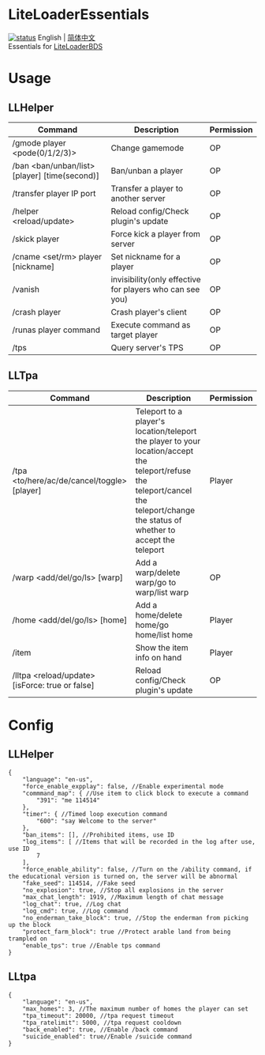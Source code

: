 # LiteLoaderEssentials
[![status](https://img.shields.io/github/actions/workflow/status/LiteLDev/LLEssentials/build-cmake.yml?style=for-the-badge)](https://github.com/LiteLDev/LLEssentials/actions")
English | [简体中文](README_zh-cn.md)  
Essentials for [LiteLoaderBDS](https://github.com/LiteLDev/LiteLoaderBDS)

# Usage

## LLHelper
| Command | Description | Permission |
| --- | --- | --- |
| /gmode player <pode(0/1/2/3)> | Change gamemode | OP |
| /ban <ban/unban/list> [player] [time(second)] | Ban/unban a player | OP |
| /transfer player IP port | Transfer a player to another server | OP |
| /helper <reload/update> | Reload config/Check plugin's update | OP |
| /skick player | Force kick a player from server | OP |
| /cname <set/rm> player [nickname] | Set nickname for a player | OP |
| /vanish | invisibility(only effective for players who can see you) | OP |
| /crash player | Crash player's client | OP |
| /runas player command | Execute command as target player | OP |
| /tps | Query server's TPS | OP |
## LLTpa
| Command | Description | Permission |
| --- | --- | --- |
| /tpa <to/here/ac/de/cancel/toggle> [player]	| Teleport to a player's location/teleport the player to your location/accept the teleport/refuse the teleport/cancel the teleport/change the status of whether to accept the teleport | Player |
| /warp <add/del/go/ls> [warp] | Add a warp/delete warp/go to warp/list warp | OP |
| /home <add/del/go/ls> [home] | Add a home/delete home/go home/list home | Player |
| /item | Show the item info on hand | Player |
| /lltpa <reload/update> [isForce: true or false] | Reload config/Check plugin's update | OP |

# Config
## LLHelper
```jsonc
{
    "language": "en-us",
    "force_enable_expplay": false, //Enable experimental mode
    "commmand_map": { //Use item to click block to execute a command
        "391": "me 114514"
    },
    "timer": { //Timed loop execution command
        "600": "say Welcome to the server"
    },
    "ban_items": [], //Prohibited items, use ID
    "log_items": [ //Items that will be recorded in the log after use, use ID
        7
    ],
    "force_enable_ability": false, //Turn on the /ability command, if the educational version is turned on, the server will be abnormal
    "fake_seed": 114514, //Fake seed
    "no_explosion": true, //Stop all explosions in the server
    "max_chat_length": 1919, //Maximum length of chat message
    "log_chat": true, //Log chat
    "log_cmd": true, //Log command
    "no_enderman_take_block": true, //Stop the enderman from picking up the block
    "protect_farm_block": true //Protect arable land from being trampled on
    "enable_tps": true //Enable tps command
}
```
## LLtpa
```jsonc
{
    "language": "en-us",
    "max_homes": 3, //The maximum number of homes the player can set
    "tpa_timeout": 20000, //tpa request timeout
    "tpa_ratelimit": 5000, //tpa request cooldown
    "back_enabled": true, //Enable /back command
    "suicide_enabled": true//Enable /suicide command
}
```